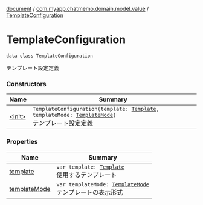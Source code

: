 [document](../../index.md) / [com.myapp.chatmemo.domain.model.value](../index.md) / [TemplateConfiguration](./index.md)

# TemplateConfiguration

`data class TemplateConfiguration`

テンプレート設定定義

### Constructors

| Name | Summary |
|---|---|
| [&lt;init&gt;](-init-.md) | `TemplateConfiguration(template: `[`Template`](../../com.myapp.chatmemo.domain.model.entity/-template/index.md)`, templateMode: `[`TemplateMode`](../-template-mode/index.md)`)`<br>テンプレート設定定義 |

### Properties

| Name | Summary |
|---|---|
| [template](template.md) | `var template: `[`Template`](../../com.myapp.chatmemo.domain.model.entity/-template/index.md)<br>使用するテンプレート |
| [templateMode](template-mode.md) | `var templateMode: `[`TemplateMode`](../-template-mode/index.md)<br>テンプレートの表示形式 |
